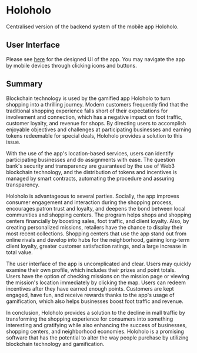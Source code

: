 # Holoholo
Centralised version of the backend system of the mobile app Holoholo. 

## User Interface
Please see [here](https://www.figma.com/proto/5DmF93C8p53oj3uQmVyHab/Basic?node-id=2-2&scaling=scale-down&page-id=0%3A1&starting-point-node-id=2%3A2) for the designed UI of the app. You may navigate the app by mobile devices through clicking icons and buttons.

## Summary
Blockchain technology is used by the gamified app Holoholo to turn shopping into a thrilling journey. Modern customers frequently find that the traditional shopping experience falls short of their expectations for involvement and connection, which has a negative impact on foot traffic, customer loyalty, and revenue for shops. By directing users to accomplish enjoyable objectives and challenges at participating businesses and earning tokens redeemable for special deals, Holoholo provides a solution to this issue.

With the use of the app's location-based services, users can identify participating businesses and do assignments with ease. The question bank's security and transparency are guaranteed by the use of Web3 blockchain technology, and the distribution of tokens and incentives is managed by smart contracts, automating the procedure and assuring transparency.

Holoholo is advantageous to several parties. Socially, the app improves consumer engagement and interaction during the shopping process, encourages patron trust and loyalty, and deepens the bond between local communities and shopping centers. The program helps shops and shopping centers financially by boosting sales, foot traffic, and client loyalty. Also, by creating personalized missions, retailers have the chance to display their most recent collections. Shopping centers that use the app stand out from online rivals and develop into hubs for the neighborhood, gaining long-term client loyalty, greater customer satisfaction ratings, and a large increase in total value.

The user interface of the app is uncomplicated and clear. Users may quickly examine their own profile, which includes their prizes and point totals. Users have the option of checking missions on the mission page or viewing the mission's location immediately by clicking the map. Users can redeem incentives after they have earned enough points. Customers are kept engaged, have fun, and receive rewards thanks to the app's usage of gamification, which also helps businesses boost foot traffic and revenue.

In conclusion, Holoholo provides a solution to the decline in mall traffic by transforming the shopping experience for consumers into something interesting and gratifying while also enhancing the success of businesses, shopping centers, and neighborhood economies. Holoholo is a promising software that has the potential to alter the way people purchase by utilizing blockchain technology and gamification.

